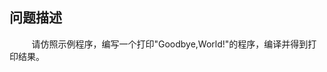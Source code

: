 ## 问题描述

&nbsp;&nbsp;&nbsp;&nbsp;&nbsp;&nbsp;&nbsp;&nbsp;
请仿照示例程序，编写一个打印"Goodbye,World!"的程序，编译并得到打印结果。


